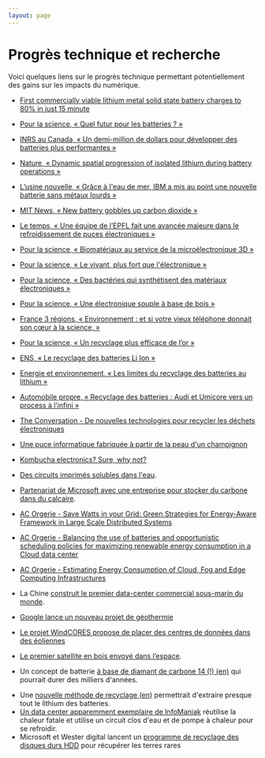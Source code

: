 ```yaml
---
layout: page
---
```


# Progrès technique et recherche

Voici quelques liens sur le progrès technique permettant potentiellement des gains sur les impacts du numérique.

- [First commercially viable lithium metal solid state battery charges to 80% in just 15 minute](https://www.thebrighterside.news/post/first-commercially-viable-lithium-metal-solid-state-battery-charges-to-80-in-just-15-minute)
- [Pour la science, « Quel futur pour les batteries ? »](https://www.pourlascience.fr/sd/energie/quel-futur-pour-les-batteries-21651.php)
- [INRS au Canada, « Un demi-million de dollars pour développer des batteries plus performantes »](https://inrs.ca/actualites/un-demi-million-de-dollars-pour-developper-des-batteries-plus-performantes/)
- [Nature, « Dynamic spatial progression of isolated lithium during battery operations »](https://www.nature.com/articles/s41586-021-04168-w)
- [L’usine nouvelle, « Grâce à l'eau de mer, IBM a mis au point une nouvelle batterie sans métaux lourds »](https://www.usinenouvelle.com/article/grace-a-l-eau-de-mer-ibm-a-mis-au-point-une-nouvelle-batterie-sans-metaux-lourds.N914824)
- [MIT News, « New battery gobbles up carbon dioxide »](https://news.mit.edu/2018/new-lithium-battery-convert-carbon-dioxide)
- [Le temps, « Une équipe de l’EPFL fait une avancée majeure dans le refroidissement de puces électroniques »](https://www.letemps.ch/sciences/une-equipe-lepfl-une-avancee-majeure-refroidissement-puces-electroniques)
- [Pour la science, « Biomatériaux au service de la microélectronique 3D »](https://www.pourlascience.fr/sd/electronique/biomateriaux-au-service-de-la-microelectronique-3d-11575.php)
- [Pour la science, « Le vivant, plus fort que l'électronique »](https://www.pourlascience.fr/sd/informatique/le-vivant-plus-fort-que-l-electronique-9527.php)
- [Pour la science, « Des bactéries qui synthétisent des matériaux électroniques »](https://www.pourlascience.fr/sd/chimie/des-bacteries-qui-synthetisent-des-materiaux-electroniques-20540.php)
- [Pour la science, « Une électronique souple à base de bois »](https://www.pourlascience.fr/sd/materiaux/une-electronique-souple-a-base-de-bois-19675.php)
- [France 3 régions, «  Environnement : et si votre vieux téléphone donnait son cœur à la science, »](https://france3-regions.francetvinfo.fr/grand-est/environnement-et-si-votre-vieux-telephone-donnait-son-c-ur-a-la-science-2161363.html)
- [Pour la science, « Un recyclage plus efficace de l’or »](https://www.pourlascience.fr/sd/chimie/un-recyclage-plus-efficace-de-l-or-15754.php)
- [ENS, « Le recyclage des batteries Li Ion »](https://culturesciences.chimie.ens.fr/thematiques/chimie-physique/electrochimie/le-recyclage-des-batteries-li-ion)
- [Energie et environnement, « Les limites du recyclage des batteries au lithium »](https://energieetenvironnement.com/2018/07/08/les-limites-pratiques-du-recyclage-des-batteries-au-lithium/)
- [Automobile propre, « Recyclage des batteries : Audi et Umicore vers un process à l’infini »](https://www.automobile-propre.com/recyclage-des-batteries-audi-et-umicore-vers-un-process-infini/)
- [The Conversation - De nouvelles technologies pour recycler les déchets électroniques](https://theconversation.com/de-nouvelles-technologies-pour-recycler-les-dechets-electroniques-132530)
- [Une puce informatique fabriquée à partir de la peau d'un champignon](https://green-it.developpez.com/actu/338496/Une-puce-informatique-fabriquee-a-partir-de-la-peau-d-un-champignon-pourrait-etre-facilement-recyclee-la-base-des-puces-et-des-batteries-est-generalement-constituee-de-plastique-non-recyclable/)
- [Kombucha electronics? Sure, why not?](https://arstechnica.com/science/2023/02/kombucha-electronics-sure-why-not/)
- [Des circuits imprimés solubles dans l'eau](https://green-it.developpez.com/actu/346931/Les-circuits-imprimes-solubles-dans-l-eau-aident-a-minimiser-les-dechets-electroniques-et-a-reduire-l-empreinte-carbone-de-60-pourcent-affirme-le-fabricant-de-semi-conducteurs-Infineon/).
- [Partenariat de Microsoft avec une entreprise pour stocker du carbone dans du calcaire](https://green-it.developpez.com/actu/348223/Microsoft-signe-un-contrat-geant-d-elimination-du-carbone-pour-eponger-le-CO2-a-l-aide-de-calcaire-certains-y-voient-une-operation-de-greenwashing-qui-repose-sur-une-technologie-couteuse/).

- [AC Orgerie - Save Watts in your Grid: Green Strategies for Energy-Aware Framework in Large Scale Distributed Systems](https://perso.ens-lyon.fr/laurent.lefevre/pdf/ICPADS2008_Orgerie_Lefevre_Gelas.pdf)
- [AC Orgerie - Balancing the use of batteries and opportunistic scheduling policies for maximizing renewable energy consumption in a Cloud data center](https://hal.inria.fr/hal-01432752/document)
- [AC Orgerie - Estimating Energy Consumption of Cloud, Fog and Edge Computing Infrastructures](https://hal.archives-ouvertes.fr/hal-02083080/document)

- La Chine [construit le premier data-center commercial sous-marin du monde](https://green-it.developpez.com/actu/351254/La-Chine-construit-un-centre-de-donnees-sous-marin-a-usage-commercial-avec-une-performance-egale-a-6-millions-de-PC-visant-a-economiser-122-millions-de-kWh-d-electricite/).
- [Google lance un nouveau projet de géothermie](https://green-it.developpez.com/actu/351281/Le-nouveau-projet-d-energie-geothermique-de-Google-est-operationnel-un-nouveau-type-de-centrale-geothermique-alimentera-le-reseau-electrique-qui-dessert-deux-datacenters-de-Google-dans-le-Nevada/)
- [Le projet WindCORES propose de placer des centres de données dans des éoliennes](https://green-it.developpez.com/actu/351638/Le-projet-WindCORES-vise-a-reduire-les-emissions-de-carbone-et-a-ameliorer-la-qualite-de-l-air-en-placant-des-centres-de-donnees-a-l-interieur-d-eoliennes/)

- [Le premier satellite en bois envoyé dans l’espace](https://www.dw.com/en/worlds-first-wooden-satellite-launched-into-space/a-70691359).
- Un concept de batterie [à base de diamant de carbone 14 (!) (en)](https://interestingengineering.com/energy/worlds-first-carbon-14-diamond-battery) qui pourrait durer des milliers d'années.

* Une [nouvelle méthode de recyclage (en)](https://www.independent.co.uk/tech/battery-recycle-lithium-ion-environment-b2713723.html) permettrait d'extraire presque tout le lithium des batteries.
* [Un data center apparemment exemplaire de InfoManiak](https://green-it.developpez.com/actu/370456/Un-data-center-revolutionnaire-qui-revalorise-100-pourcent-de-son-energie-pour-chauffer-6000-logements-une-avancee-majeure-ecoresponsable-de-l-hebergeur-Web-et-Cloud-Infomaniak/) réutilise la chaleur fatale et utilise un circuit clos d'eau et de pompe à chaleur pour se refroidir.
* Microsoft et Wester digital lancent un [programme de recyclage des disques durs HDD](https://hardware.developpez.com/actu/371238/Western-Digital-et-Microsoft-lancent-un-programme-de-recyclage-des-disques-durs-HDD-pour-recuperer-90-pourcent-des-terres-rares-des-dechets-electroniques-des-centres-de-donnees/) pour récupérer les terres rares
